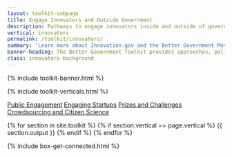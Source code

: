 ```yaml
---
layout: toolkit-subpage
title: Engage Innovators and Outside Government
description: Pathways to engage innovators inside and outside of government through public-private partnerships, startup engagement, prizes and challenges, and citizen science and crowdsourcing.
vertical: innovators
permalink: /toolkit/innovators/
summary: 'Learn more about Innovation.gov and the Better Government Movement'
banner-heading: The Better Government Toolkit provides approaches, policies, and resources to build a better government through innovation.
class: innovators-background
---
```


{% include toolkit-banner.html %}


{% include toolkit-verticals.html %}

<div class="innovators-background toolkit-button-group-small">
	<div class="usa-grid">
	<a class="usa-button" href="#public-engagement">Public Engagement</a>
	<a class="usa-button" href="#engaging-startups">Engaging Startups</a>
	<a class="usa-button" href="#prizes-challenges">Prizes and Challenges</a>
	<a class="usa-button" href="#citizen-science">Crowdsourcing and Citizen Science</a>
	</div>
</div>


{% for section in site.toolkit %}
{% if section.vertical == page.vertical %}
{{ section.output }}
{% endif %}
{% endfor %}

{% include box-get-connected.html %}
